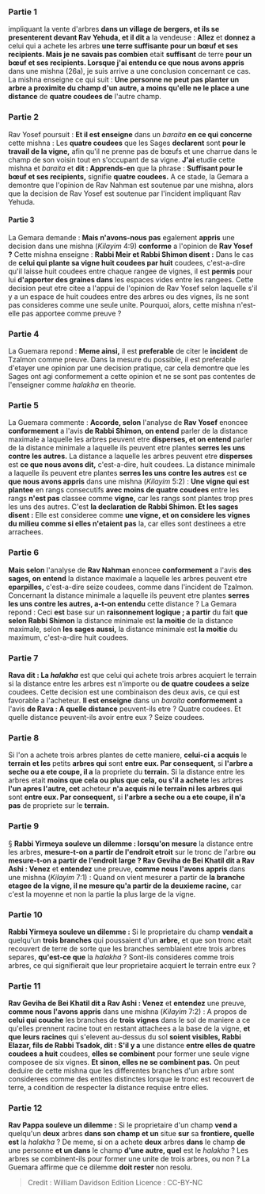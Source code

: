 
### Partie 1
impliquant la vente d'arbres <b>dans un village de bergers, et ils se presenterent devant Rav Yehuda, et il dit a</b> la vendeuse : <b>Allez</b> et <b>donnez a</b> celui qui a achete les arbres <b>une terre suffisante</b> <b>pour un bœuf et ses recipients. Mais je ne savais pas combien</b> etait <b>suffisant</b> de terre <b>pour un bœuf et ses recipients. Lorsque j'ai entendu ce que nous avons appris</b> dans une mishna (26a), je suis arrive a une conclusion concernant ce cas. La mishna enseigne ce qui suit : <b>Une personne ne peut pas planter un arbre a proximite du champ d'un autre, a moins qu'elle ne le place a une distance</b> de <b>quatre coudees de</b> l'autre champ.

### Partie 2
Rav Yosef poursuit : <b>Et il est enseigne</b> dans un <i>baraita</i> <b>en ce qui concerne</b> cette mishna : Les <b>quatre coudees</b> que les Sages <b>declarent</b> sont <b>pour le travail de la vigne,</b> afin qu'il ne prenne pas de bœufs et une charrue dans le champ de son voisin tout en s'occupant de sa vigne. <b>J'ai</b> etudie cette mishna et <i>baraita</i> et <b>dit : Apprends-en</b> que la phrase : <b>Suffisant pour le bœuf et ses recipients,</b> signifie <b>quatre coudees.</b> A ce stade, la Gemara a demontre que l'opinion de Rav Nahman est soutenue par une mishna, alors que la decision de Rav Yosef est soutenue par l'incident impliquant Rav Yehuda.

#### Partie 3
La Gemara demande : <b>Mais n'avons-nous pas</b> egalement <b>appris</b> une decision dans une mishna (<i>Kilayim</i> 4:9) <b>conforme</b> a l'opinion de <b>Rav Yosef ?</b> Cette mishna enseigne : <b>Rabbi Meir et Rabbi Shimon disent :</b> Dans le cas de <b>celui qui plante sa vigne huit coudees par huit</b> coudees, c'est-a-dire qu'il laisse huit coudees entre chaque rangee de vignes, il est <b>permis</b> pour lui <b>d'apporter des graines dans</b> les espaces vides entre les rangees. Cette decision peut etre citee a l'appui de l'opinion de Rav Yosef selon laquelle s'il y a un espace de huit coudees entre des arbres ou des vignes, ils ne sont pas consideres comme une seule unite. Pourquoi, alors, cette mishna n'est-elle pas apportee comme preuve ?

### Partie 4
La Guemara repond : <b>Meme ainsi,</b> il est <b>preferable</b> de citer le <b>incident</b> de Tzalmon comme preuve. Dans la mesure du possible, il est preferable d'etayer une opinion par une decision pratique, car cela demontre que les Sages ont agi conformement a cette opinion et ne se sont pas contentes de l'enseigner comme <i>halakha</i> en theorie.

### Partie 5
La Guemara commente : <b>Accorde, selon</b> l'analyse de <b>Rav Yosef</b> enoncee <b>conformement</b> a l'avis <b>de Rabbi Shimon, on entend</b> parler de la distance maximale a laquelle les arbres peuvent etre <b>disperses, et on entend</b> parler de la distance minimale a laquelle ils peuvent etre plantes <b>serres les uns contre les autres.</b> La distance a laquelle les arbres peuvent etre <b>disperses</b> est <b>ce que nous avons dit,</b> c'est-a-dire, huit coudees. La distance minimale a laquelle ils peuvent etre plantes <b>serres les uns contre les autres</b> est <b>ce que nous avons appris</b> dans une mishna (<i>Kilayim</i> 5:2) : <b>Une vigne qui est plantee</b> en rangs consecutifs <b>avec moins de quatre coudees</b> entre les rangs <b>n'est pas</b> classee comme <b>vigne,</b> car les rangs sont plantes trop pres les uns des autres. C'est <b>la declaration de Rabbi Shimon. Et les sages disent :</b> Elle est consideree comme <b>une vigne, et on considere les vignes du milieu</b> <b>comme si elles n'etaient pas</b> la, car elles sont destinees a etre arrachees.

### Partie 6
<b>Mais selon</b> l'analyse de <b>Rav Nahman</b> enoncee <b>conformement</b> a l'avis <b>des sages, on entend</b> la distance maximale a laquelle les arbres peuvent etre <b>eparpilles,</b> c'est-a-dire seize coudees, comme dans l'incident de Tzalmon. Concernant la distance minimale a laquelle ils peuvent etre plantes <b>serres les uns contre les autres, a-t-on entendu</b> cette distance ? La Gemara repond : Ceci <b>est</b> base sur un <b>raisonnement logique ; a partir</b> du fait <b>que selon Rabbi Shimon</b> la distance minimale est <b>la moitie</b> de la distance maximale, selon <b>les sages aussi,</b> la distance minimale est <b>la moitie</b> du maximum, c'est-a-dire huit coudees.

### Partie 7
<b>Rava dit : La <i>halakha</i></b> est que celui qui achete trois arbres acquiert le terrain si la distance entre les arbres est n'importe ou <b>de quatre coudees a seize</b> coudees. Cette decision est une combinaison des deux avis, ce qui est favorable a l'acheteur. <b>Il est enseigne</b> dans un <i>baraita</i> <b>conformement</b> a l'avis <b>de Rava : A quelle distance</b> peuvent-ils etre ? Quatre coudees. Et quelle distance</b> peuvent-ils avoir entre eux ? Seize</b> coudees.

### Partie 8
Si l'on a achete trois arbres plantes de cette maniere, <b>celui-ci a acquis</b> le <b>terrain et les</b> petits <b>arbres qui</b> sont <b>entre eux. Par consequent,</b> si <b>l'arbre a seche ou a ete coupe, il a</b> la propriete du <b>terrain.</b> Si la distance entre les arbres etait <b>moins que cela ou plus que cela, ou s'il a achete</b> les arbres <b>l'un apres l'autre, cet</b> acheteur <b>n'a acquis ni le terrain ni les arbres qui</b> sont <b>entre eux. Par consequent,</b> si <b>l'arbre a seche ou a ete coupe, il n'a pas</b> de propriete sur le <b>terrain.</b>

### Partie 9
§ <b>Rabbi Yirmeya souleve un dilemme : lorsqu'on mesure</b> la distance entre les arbres, <b>mesure-t-on a partir de l'endroit etroit</b> sur le tronc de l'arbre <b>ou mesure-t-on a partir de l'endroit large ? Rav Geviha de Bei Khatil dit a Rav Ashi : Venez</b> et <b>entendez</b> une preuve, <b>comme nous l'avons appris</b> dans une mishna (<i>Kilayim</i> 7:1) : Quand on vient mesurer a partir de <b>la branche etagee de la vigne, il ne mesure qu'a partir de la deuxieme racine,</b> car c'est la moyenne et non la partie la plus large de la vigne.

### Partie 10
<b>Rabbi Yirmeya souleve un dilemme :</b> Si le proprietaire du champ <b>vendait a</b> quelqu'un <b>trois branches</b> qui poussaient d'un <b>arbre,</b> et que son tronc etait recouvert de terre de sorte que les branches semblaient etre trois arbres separes, <b>qu'est-ce que</b> la <i>halakha</i> ? Sont-ils consideres comme trois arbres, ce qui signifierait que leur proprietaire acquiert le terrain entre eux ?

### Partie 11
<b>Rav Geviha de Bei Khatil dit a Rav Ashi : Venez</b> et <b>entendez</b> une preuve, <b>comme nous l'avons appris</b> dans une mishna (<i>Kilayim</i> 7:2) : A propos de <b>celui qui couche</b> les branches de <b>trois vignes</b> dans le sol de maniere a ce qu'elles prennent racine tout en restant attachees a la base de la vigne, <b>et que leurs racines</b> qui s'elevent au-dessus du sol <b>soient visibles, Rabbi Elazar, fils de Rabbi Tsadok, dit : S'il y a</b> une distance <b>entre elles de quatre coudees a huit</b> coudees, <b>elles se combinent</b> pour former une seule vigne composee de six vignes. <b>Et sinon, elles ne se combinent pas.</b> On peut deduire de cette mishna que les differentes branches d'un arbre sont considerees comme des entites distinctes lorsque le tronc est recouvert de terre, a condition de respecter la distance requise entre elles.

### Partie 12
<b>Rav Pappa souleve un dilemme :</b> Si le proprietaire d'un champ <b>vend a</b> quelqu'un <b>deux</b> arbres <b>dans son champ et un</b> situe <b>sur</b> sa <b>frontiere, quelle est</b> la <i>halakha</i> ? De meme, si on a achete <b>deux</b> arbres <b>dans</b> le champ <b>de</b> une personne <b>et un dans</b> le champ <b>d'une autre, quel</b> est le <i>halakha</i> ? Les arbres se combinent-ils pour former une unite de trois arbres, ou non ? La Guemara affirme que ce dilemme <b>doit rester</b> non resolu.

>Credit : William Davidson Edition
>Licence : CC-BY-NC